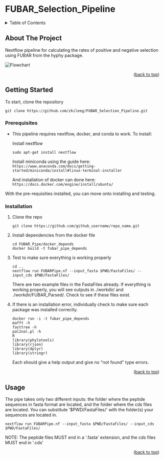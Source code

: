 # FUBAR_Selection_Pipeline





<!-- TABLE OF CONTENTS -->
<details>
  <summary>Table of Contents</summary>
  <ol>
    <li>
      <a href="#about-the-project">About The Project</a>
    </li>
    <li>
      <a href="#getting-started">Getting Started</a>
      <ul>
        <li><a href="#prerequisites">Prerequisites</a></li>
        <li><a href="#installation">Installation</a></li>
      </ul>
    </li>
    <li><a href="#usage">Usage</a></li>
  </ol>
</details>



<!-- ABOUT THE PROJECT -->
## About The Project

Nextflow pipeline for calculating the rates of positive and negative selection using FUBAR from the hyphy package. 


![Flowchart](https://github.com/zkileeg/FUBAR_Selection_Pipeline/main/FUBAR_Pipe_Flowchart.png?raw=true)

<p align="right">(<a href="#readme-top">back to top</a>)</p>





<!-- GETTING STARTED -->
## Getting Started
To start, clone the repository

```
git clone https://github.com/zkileeg/FUBAR_Selection_Pipeline.git
```

### Prerequisites

* This pipeline requires nextflow, docker, and conda to work. To install: 

  Install nextflow
  ```
  sudo apt-get install nextflow
  ```
  
  Install miniconda using the guide here:
  ``` https://www.anaconda.com/docs/getting-started/miniconda/install#linux-terminal-installer ```

  And installation of docker can done here:
  ```https://docs.docker.com/engine/install/ubuntu/```


With the pre-requisities installed, you can move onto installing and testing. 

### Installation
1. Clone the repo
   ```
   git clone https://github.com/github_username/repo_name.git
   ```
3. Install dependencies from the docker file
   ```
   cd FUBAR_Pipe/docker_depends
   docker build -t fubar_pipe_depends
   ```
4. Test to make sure everything is working properly
   ```
   cd ..
   nextflow run FUBARPipe.nf --input_fasta $PWD/FastaFiles/ --input_cds $PWD/FastaFiles/
   ```
   There are two example files in the FastaFiles already. If everything is working properly, you will see outputs in ./workdir/ and ./workdir/FUBAR_Parsed/. Check to see if these files exist. 
   
5. If there is an installation error, individually check to make sure each package was installed correctly. 
   ```
   docker run -i -t fubar_pipe_depends
   mafft -h
   fasttree -h
   pal2nal.pl -h
   R
   library(phylotools)
   library(rjson)
   library(dplyr)
   library(stringr)
   ```
   Each should give a help output and give no "not found" type errors. 

<p align="right">(<a href="#readme-top">back to top</a>)</p>



<!-- USAGE EXAMPLES -->
## Usage
The pipe takes only two different inputs: the folder where the peptide sequences in fasta format are located, and the folder where the cds files are located.
You can substitute '$PWD/FastaFiles/' with the folder(s) your sequences are located in. 


```
nextflow run FUBARPipe.nf --input_fasta $PWD/FastaFiles/ --input_cds $PWD/FastaFiles/
```

NOTE: The peptide files MUST end in a '.fasta' extension, and the cds files MUST end in '.cds' 
<p align="right">(<a href="#readme-top">back to top</a>)</p>



